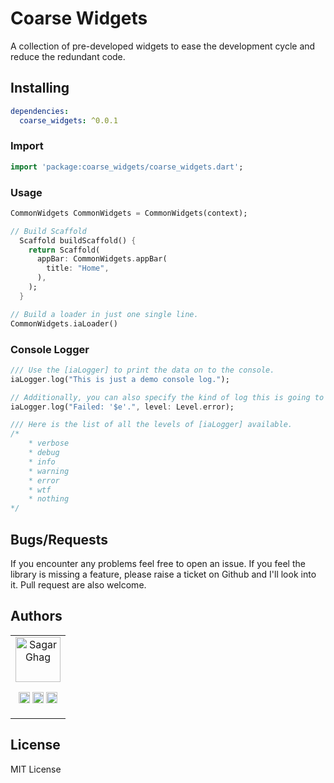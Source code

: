 # Coarse Widgets

A collection of pre-developed widgets to ease the development cycle and reduce the redundant code.

## Installing

```yaml
dependencies:
  coarse_widgets: ^0.0.1
```

### Import

```dart
import 'package:coarse_widgets/coarse_widgets.dart';
```

### Usage
```dart
CommonWidgets CommonWidgets = CommonWidgets(context);

// Build Scaffold
  Scaffold buildScaffold() {
    return Scaffold(
      appBar: CommonWidgets.appBar(
        title: "Home",
      ),
    );
  }
```


```dart
// Build a loader in just one single line.
CommonWidgets.iaLoader()
```

### Console Logger
```dart
/// Use the [iaLogger] to print the data on to the console.
iaLogger.log("This is just a demo console log.");

// Additionally, you can also specify the kind of log this is going to be.
iaLogger.log("Failed: '$e'.", level: Level.error);

/// Here is the list of all the levels of [iaLogger] available.
/*
    * verbose
    * debug
    * info
    * warning
    * error
    * wtf
    * nothing
*/
```

## Bugs/Requests

If you encounter any problems feel free to open an issue. If you feel the library is
missing a feature, please raise a ticket on Github and I'll look into it.
Pull request are also welcome.

## Authors

<table>
  <tr>
    <td align="center">
      <a href = "https://github.com/GhagSagar23"><img src="https://avatars.githubusercontent.com/u/32163934?s=400&u=1a7535939fd43be31c045cae7a2219dbd8e8c450&v=4" width="72" alt="Sagar Ghag" /></a>
      <p align="center">
        <a href = "https://github.com/GhagSagar23"><img src = "https://www.iconninja.com/files/241/825/211/round-collaboration-social-github-code-circle-network-icon.svg" width="18" height = "18"/></a>
        <a href = "https://www.instagram.com/sagar.ghag23/"><img src = "https://www.shareicon.net/data/16x16/2016/11/16/854131_square_512x512.png" width="18" height="18"/></a>
        <a href = "https://www.linkedin.com/in/sagar-ghag-a51584111/"><img src = "https://www.iconninja.com/files/863/607/751/network-linkedin-social-connection-circular-circle-media-icon.svg" width="18" height="18"/></a>
      </p>
    </td>
  </tr> 
</table>

## License

MIT License